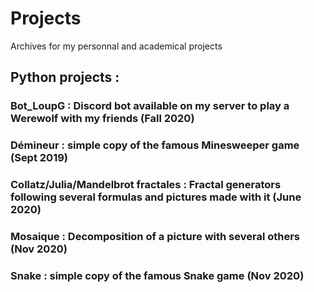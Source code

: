 # Projects
Archives for my personnal and academical projects

## Python projects :

### Bot_LoupG : Discord bot available on my server to play a Werewolf with my friends (Fall 2020)
### Démineur : simple copy of the famous Minesweeper game (Sept 2019)
### Collatz/Julia/Mandelbrot fractales : Fractal generators following several formulas and pictures made with it (June 2020)
### Mosaique : Decomposition of a picture with several others (Nov 2020)
### Snake : simple copy of the famous Snake game (Nov 2020)

